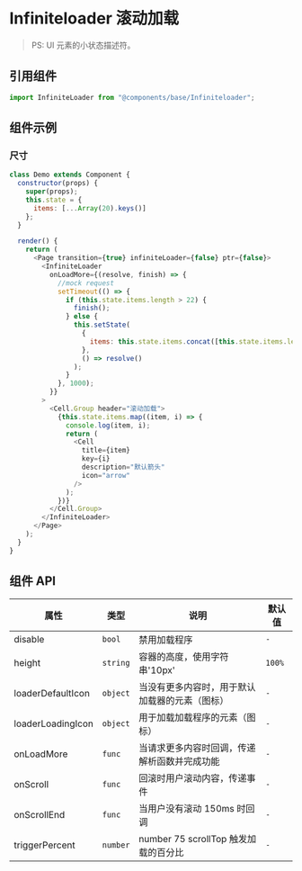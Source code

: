 # Infiniteloader 滚动加载

> PS: UI 元素的小状态描述符。

## 引用组件

```js
import InfiniteLoader from "@components/base/Infiniteloader";
```

## 组件示例

### 尺寸

<!--DemoStart-->

```js
class Demo extends Component {
  constructor(props) {
    super(props);
    this.state = {
      items: [...Array(20).keys()]
    };
  }

  render() {
    return (
      <Page transition={true} infiniteLoader={false} ptr={false}>
        <InfiniteLoader
          onLoadMore={(resolve, finish) => {
            //mock request
            setTimeout(() => {
              if (this.state.items.length > 22) {
                finish();
              } else {
                this.setState(
                  {
                    items: this.state.items.concat([this.state.items.length])
                  },
                  () => resolve()
                );
              }
            }, 1000);
          }}
        >
          <Cell.Group header="滚动加载">
            {this.state.items.map((item, i) => {
              console.log(item, i);
              return (
                <Cell
                  title={item}
                  key={i}
                  description="默认箭头"
                  icon="arrow"
                />
              );
            })}
          </Cell.Group>
        </InfiniteLoader>
      </Page>
    );
  }
}
```

<!--End-->

## 组件 API

| 属性              | 类型     | 说明                                           | 默认值 |
| ----------------- | -------- | ---------------------------------------------- | ------ |
| disable           | `bool`   | 禁用加载程序                                   | `-`    |
| height            | `string` | 容器的高度，使用字符串'10px'                   | `100%` |
| loaderDefaultIcon | `object` | 当没有更多内容时，用于默认加载器的元素（图标） | `-`    |
| loaderLoadingIcon | `object` | 用于加载加载程序的元素（图标）                 | `-`    |
| onLoadMore        | `func`   | 当请求更多内容时回调，传递解析函数并完成功能   | `-`    |
| onScroll          | `func`   | 回滚时用户滚动内容，传递事件                   | `-`    |
| onScrollEnd       | `func`   | 当用户没有滚动 150ms 时回调                    | `-`    |
| triggerPercent    | `number` | number 75 scrollTop 触发加载的百分比           | `-`    |
